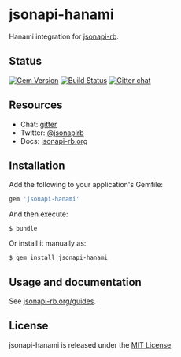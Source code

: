# jsonapi-hanami
Hanami integration for [jsonapi-rb](http://jsonapi-rb.org).

## Status

[![Gem Version](https://badge.fury.io/rb/jsonapi-hanami.svg)](https://badge.fury.io/rb/jsonapi-hanami)
[![Build Status](https://secure.travis-ci.org/jsonapi-rb/jsonapi-hanami.svg?branch=master)](http://travis-ci.org/jsonapi-rb/jsonapi-hanami?branch=master)
[![Gitter chat](https://badges.gitter.im/gitterHQ/gitter.png)](https://gitter.im/jsonapi-rb/Lobby)

## Resources

* Chat: [gitter](http://gitter.im/jsonapi-rb)
* Twitter: [@jsonapirb](http://twitter.com/jsonapirb)
* Docs: [jsonapi-rb.org](http://jsonapi-rb.org)

## Installation

Add the following to your application's Gemfile:
```ruby
gem 'jsonapi-hanami'
```
And then execute:
```
$ bundle
```
Or install it manually as:
```
$ gem install jsonapi-hanami
```

## Usage and documentation

See [jsonapi-rb.org/guides](http://jsonapi-rb.org/guides).

## License

jsonapi-hanami is released under the [MIT License](http://www.opensource.org/licenses/MIT).
